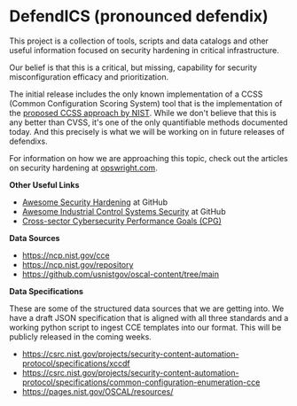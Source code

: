 # DefendICS (pronounced defendix)

This project is a collection of tools, scripts and data catalogs and other useful information focused on security hardening in critical infrastructure. 

Our belief is that this is a critical, but missing, capability for security misconfiguration efficacy and prioritization.

The initial release includes the only known implementation of a CCSS (Common Configuration Scoring System) tool that is the implementation of the [proposed CCSS approach by NIST]("https://www.nist.gov/publications/common-configuration-scoring-system-ccss-metrics-software-security-configuration"). While we don't believe that this is any better than CVSS, it's one of the only quantifiable methods documented today. And this precisely is what we will be working on in future releases of defendixs.

For information on how we are approaching this topic, check out the articles on security hardening at [opswright.com]("https://www.opswright.com/topic/security-hardening").

**Other Useful Links**

* [Awesome Security Hardening](https://github.com/decalage2/awesome-security-hardening) at GitHub
* [Awesome Industrial Control Systems Security](https://github.com/hslatman/awesome-industrial-control-system-security) at GitHub
* [Cross-sector Cybersecurity Performance Goals (CPG)](https://www.cisa.gov/cross-sector-cybersecurity-performance-goals)

**Data Sources**

* https://ncp.nist.gov/cce
* https://ncp.nist.gov/repository
* https://github.com/usnistgov/oscal-content/tree/main


**Data Specifications**

These are some of the structured data sources that we are getting into. We have a draft JSON specification that is aligned with all three standards and a working python script to ingest CCE templates into our format. This will be publicly released in the coming weeks.

* https://csrc.nist.gov/projects/security-content-automation-protocol/specifications/xccdf
* https://csrc.nist.gov/projects/security-content-automation-protocol/specifications/common-configuration-enumeration-cce
* https://pages.nist.gov/OSCAL/resources/
